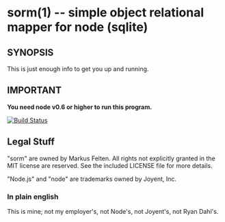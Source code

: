 sorm(1) -- simple object relational mapper for node (sqlite)
==============================

## SYNOPSIS

This is just enough info to get you up and running.

## IMPORTANT

**You need node v0.6 or higher to run this program.**


[![Build Status](https://secure.travis-ci.org/arlac77/sorm.png)](http://travis-ci.org/arlac77/sorm)

## Legal Stuff

"sorm" are owned by Markus Felten.  All
rights not explicitly granted in the MIT license are reserved. See the
included LICENSE file for more details.

"Node.js" and "node" are trademarks owned by Joyent, Inc.

### In plain english

This is mine; not my employer's, not Node's, not Joyent's, not Ryan
Dahl's.
